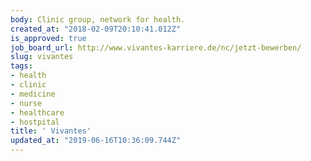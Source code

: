 ```yaml
---
body: Clinic group, network for health.
created_at: "2018-02-09T20:10:41.012Z"
is_approved: true
job_board_url: http://www.vivantes-karriere.de/nc/jetzt-bewerben/
slug: vivantes
tags:
- health
- clinic
- medicine
- nurse
- healthcare
- hostpital
title: ' Vivantes'
updated_at: "2019-06-16T10:36:09.744Z"
---
```

